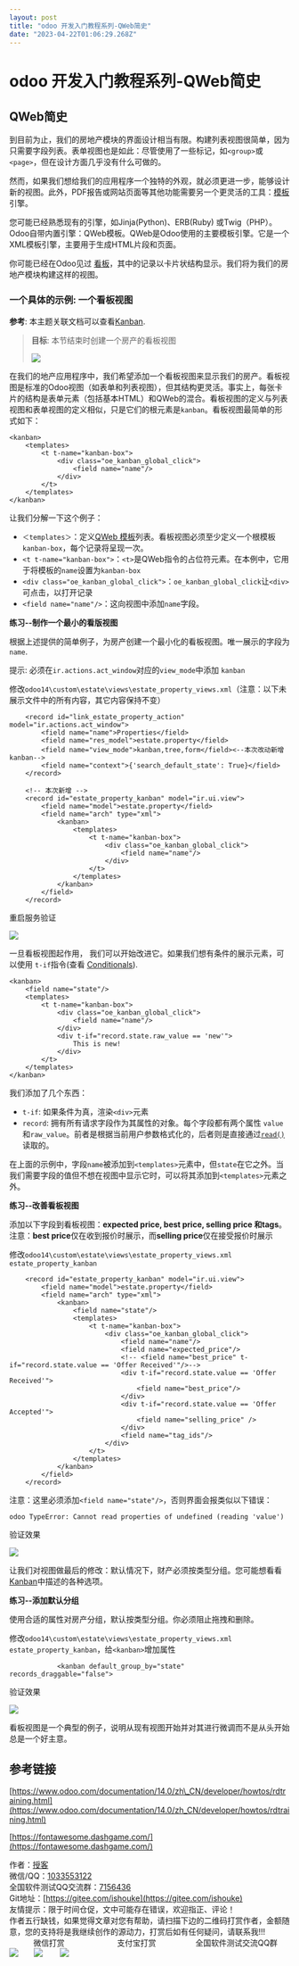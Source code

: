```yaml
---
layout: post
title: "odoo 开发入门教程系列-QWeb简史"
date: "2023-04-22T01:06:29.268Z"
---
```

odoo 开发入门教程系列-QWeb简史
====================

QWeb简史
------

到目前为止，我们的房地产模块的界面设计相当有限。构建列表视图很简单，因为只需要字段列表。表单视图也是如此：尽管使用了一些标记，如`<group>`或`<page>`，但在设计方面几乎没有什么可做的。

然而，如果我们想给我们的应用程序一个独特的外观，就必须更进一步，能够设计新的视图。此外，PDF报告或网站页面等其他功能需要另一个更灵活的工具：[模板](https://en.wikipedia.org/wiki/Template_processor)引擎。

您可能已经熟悉现有的引擎，如Jinja(Python)、ERB(Ruby) 或Twig（PHP）。Odoo自带内置引擎：QWeb模板。QWeb是Odoo使用的主要模板引擎。它是一个XML模板引擎，主要用于生成HTML片段和页面。

你可能已经在Odoo见过 [看板](https://en.wikipedia.org/wiki/Kanban_board)，其中的记录以卡片状结构显示。我们将为我们的房地产模块构建这样的视图。

### 一个具体的示例: 一个看板视图

**参考**: 本主题关联文档可以查看[Kanban](https://www.odoo.com/documentation/14.0/zh_CN/developer/reference/addons/views.html#reference-views-kanban).

> **目标**: 本节结束时创建一个房产的看板视图
> 
> ![](https://img2023.cnblogs.com/blog/1569452/202303/1569452-20230324213446325-1759038677.png)

在我们的地产应用程序中，我们希望添加一个看板视图来显示我们的房产。看板视图是标准的Odoo视图（如表单和列表视图），但其结构更灵活。事实上，每张卡片的结构是表单元素（包括基本HTML）和QWeb的混合。看板视图的定义与列表视图和表单视图的定义相似，只是它们的根元素是`kanban`。看板视图最简单的形式如下：

    <kanban>
        <templates>
            <t t-name="kanban-box">
                <div class="oe_kanban_global_click">
                    <field name="name"/>
                </div>
            </t>
        </templates>
    </kanban>
    

让我们分解一下这个例子：

*   `＜templates＞`：定义[QWeb 模板](https://www.odoo.com/documentation/14.0/zh_CN/developer/reference/javascript/qweb.html#reference-qweb)列表。看板视图必须至少定义一个根模板`kanban-box`，每个记录将呈现一次。
*   `<t t-name="kanban-box">`：`<t>`是QWeb指令的占位符元素。在本例中，它用于将模板的`name`设置为`kanban-box`
*   `<div class="oe_kanban_global_click">`：`oe_kanban_global_click`让`<div>`可点击，以打开记录
*   `<field name="name"/>`：这向视图中添加`name`字段。

**练习--制作一个最小的看版视图**

根据上述提供的简单例子，为房产创建一个最小化的看板视图。唯一展示的字段为`name`.

提示: 必须在`ir.actions.act_window`对应的`view_mode`中添加 `kanban`

修改`odoo14\custom\estate\views\estate_property_views.xml`（注意：以下未展示文件中的所有内容，其它内容保持不变）

        <record id="link_estate_property_action" model="ir.actions.act_window">
            <field name="name">Properties</field>
            <field name="res_model">estate.property</field>
            <field name="view_mode">kanban,tree,form</field><--本次改动新增kanban-->
            <field name="context">{'search_default_state': True}</field>
        </record>
       
        <!-- 本次新增 -->
        <record id="estate_property_kanban" model="ir.ui.view">
            <field name="model">estate.property</field>
            <field name="arch" type="xml">
                <kanban>
                    <templates>
                        <t t-name="kanban-box">
                            <div class="oe_kanban_global_click">
                                <field name="name"/>
                            </div>
                        </t>
                    </templates>
                </kanban>
            </field>
        </record>
    

重启服务验证

![](https://img2023.cnblogs.com/blog/1569452/202303/1569452-20230324213430335-2076085532.png)

一旦看板视图起作用， 我们可以开始改进它。如果我们想有条件的展示元素，可以使用 `t-if`指令(查看 [Conditionals](https://www.odoo.com/documentation/14.0/zh_CN/developer/reference/javascript/qweb.html#reference-qweb-conditionals)).

    <kanban>
        <field name="state"/>
        <templates>
            <t t-name="kanban-box">
                <div class="oe_kanban_global_click">
                    <field name="name"/>
                </div>
                <div t-if="record.state.raw_value == 'new'">
                    This is new!
                </div>
            </t>
        </templates>
    </kanban>
    

我们添加了几个东西：

*   `t-if`: 如果条件为真，渲染`<div>`元素
*   `record`: 拥有所有请求字段作为其属性的对象。每个字段都有两个属性 `value` 和`raw_value`。前者是根据当前用户参数格式化的，后者则是直接通过[`read()`](https://www.odoo.com/documentation/14.0/zh_CN/developer/reference/addons/orm.html#odoo.models.Model.read)读取的。

在上面的示例中，字段`name`被添加到`<templates>`元素中，但`state`在它之外。当我们需要字段的值但不想在视图中显示它时，可以将其添加到`<templates>`元素之外。

**练习--改善看板视图**

添加以下字段到看板视图：**expected price, best price, selling price 和tags**。注意：**best price**仅在收到报价时展示，而**selling price**仅在接受报价时展示

修改`odoo14\custom\estate\views\estate_property_views.xml` `estate_property_kanban`

        <record id="estate_property_kanban" model="ir.ui.view">
            <field name="model">estate.property</field>
            <field name="arch" type="xml">
                <kanban>
                    <field name="state"/>
                    <templates>
                        <t t-name="kanban-box">
                            <div class="oe_kanban_global_click">
                                <field name="name"/>
                                <field name="expected_price"/>
                                <!-- <field name="best_price" t-if="record.state.value == 'Offer Received'"/>-->
                                <div t-if="record.state.value == 'Offer Received'">
                                    <field name="best_price"/>
                                </div>
                                <div t-if="record.state.value == 'Offer Accepted'">
                                    <field name="selling_price" />
                                </div>
                                <field name="tag_ids"/>
                            </div>
                        </t>
                    </templates>
                </kanban>
            </field>
        </record>
    

注意：这里必须添加`<field name="state"/>`，否则界面会报类似以下错误：

    odoo TypeError: Cannot read properties of undefined (reading 'value')
    

验证效果

![](https://img2023.cnblogs.com/blog/1569452/202303/1569452-20230324213415665-1909680147.png)

让我们对视图做最后的修改：默认情况下，财产必须按类型分组。您可能想看看[Kanban](https://www.odoo.com/documentation/14.0/zh_CN/developer/reference/addons/views.html#reference-views-kanban)中描述的各种选项。

**练习--添加默认分组**

使用合适的属性对房产分组，默认按类型分组。你必须阻止拖拽和删除。

修改`odoo14\custom\estate\views\estate_property_views.xml` `estate_property_kanban`，给`<kanban>`增加属性

                <kanban default_group_by="state" records_draggable="false">
    

验证效果

![](https://img2023.cnblogs.com/blog/1569452/202303/1569452-20230324213404034-828033435.png)

看板视图是一个典型的例子，说明从现有视图开始并对其进行微调而不是从头开始总是一个好主意。

参考链接
----

[https://www.odoo.com/documentation/14.0/zh\_CN/developer/howtos/rdtraining.html](https://www.odoo.com/documentation/14.0/zh_CN/developer/howtos/rdtraining.html)

[https://fontawesome.dashgame.com/](https://fontawesome.dashgame.com/)

作者：[授客](https://www.cnblogs.com/shouke/)  
微信/QQ：[1033553122](http://wpa.qq.com/msgrd?v=3&uin=1033553122&site=qq&menu=yes)  
全国软件测试QQ交流群：[7156436](//shang.qq.com/wpa/qunwpa?idkey=b92033e9c78cb53f6fffb88f92a2dba1ed61a1ef344f4d20b286ebc3cef5bcc2)  
Git地址：[https://gitee.com/ishouke](https://gitee.com/ishouke)  
友情提示：限于时间仓促，文中可能存在错误，欢迎指正、评论！  
作者五行缺钱，如果觉得文章对您有帮助，请扫描下边的二维码打赏作者，金额随意，您的支持将是我继续创作的源动力，打赏后如有任何疑问，请联系我!!!  
           微信打赏                        支付宝打赏                  全国软件测试交流QQ群    
![](https://www.cnblogs.com/images/cnblogs_com/shouke/1368383/t_%E5%BE%AE%E4%BF%A1%E6%94%B6%E6%AC%BE%E7%A0%81.bmp)       ![](https://www.cnblogs.com/images/cnblogs_com/shouke/1368383/t_%E6%94%AF%E4%BB%98%E5%AE%9D%E6%94%B6%E6%AC%BE%E7%A0%81.bmp)        ![](https://www.cnblogs.com/images/cnblogs_com/shouke/1368383/t_qq%E7%BE%A4.bmp)